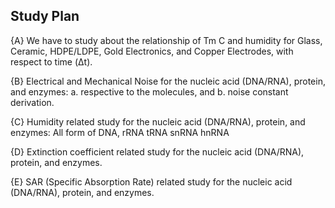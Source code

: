 ## Study Plan
{A} We have to study about the relationship of Tm C and humidity for Glass, Ceramic, HDPE/LDPE, Gold Electronics, and Copper Electrodes, with respect to time (Δt).

{B} Electrical and Mechanical Noise for the nucleic acid (DNA/RNA), protein, and enzymes:
	a. respective to the molecules, and
	b. noise constant derivation.

{C} Humidity related study for the nucleic acid (DNA/RNA), protein, and enzymes:
	All form of DNA,
	rRNA
	tRNA
	snRNA
	hnRNA

{D} Extinction coefficient related study for the nucleic acid (DNA/RNA), protein, and enzymes.

{E} SAR (Specific Absorption Rate) related study for the nucleic acid (DNA/RNA), protein, and enzymes.
